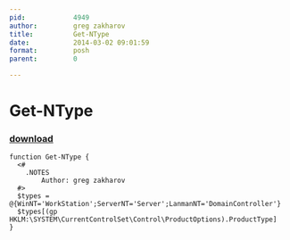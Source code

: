 ```yaml
---
pid:            4949
author:         greg zakharov
title:          Get-NType
date:           2014-03-02 09:01:59
format:         posh
parent:         0

---
```


# Get-NType

### [download](//scripts/4949.ps1)



```posh
function Get-NType {
  <#
    .NOTES
        Author: greg zakharov
  #>
  $types = @{WinNT='WorkStation';ServerNT='Server';LanmanNT='DomainController'}
  $types[(gp HKLM:\SYSTEM\CurrentControlSet\Control\ProductOptions).ProductType]
}
```
